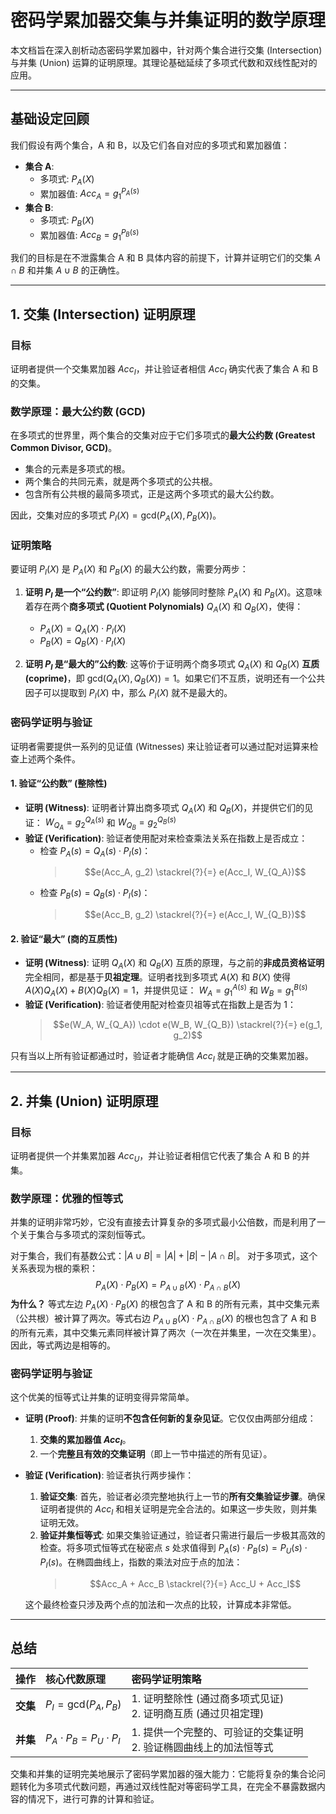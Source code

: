 # 密码学累加器交集与并集证明的数学原理

本文档旨在深入剖析动态密码学累加器中，针对两个集合进行交集 (Intersection) 与并集 (Union) 运算的证明原理。其理论基础延续了多项式代数和双线性配对的应用。

---

## 基础设定回顾

我们假设有两个集合，A 和 B，以及它们各自对应的多项式和累加器值：

-   **集合 A**:
    -   多项式: $P_A(X)$
    -   累加器值: $Acc_A = g_1^{P_A(s)}$
-   **集合 B**:
    -   多项式: $P_B(X)$
    -   累加器值: $Acc_B = g_1^{P_B(s)}$

我们的目标是在不泄露集合 A 和 B 具体内容的前提下，计算并证明它们的交集 $A \cap B$ 和并集 $A \cup B$ 的正确性。

---

## 1. 交集 (Intersection) 证明原理

### 目标

证明者提供一个交集累加器 $Acc_I$，并让验证者相信 $Acc_I$ 确实代表了集合 A 和 B 的交集。

### 数学原理：最大公约数 (GCD)

在多项式的世界里，两个集合的交集对应于它们多项式的**最大公约数 (Greatest Common Divisor, GCD)**。

-   集合的元素是多项式的根。
-   两个集合的共同元素，就是两个多项式的公共根。
-   包含所有公共根的最简多项式，正是这两个多项式的最大公约数。

因此，交集对应的多项式 $P_I(X) = \text{gcd}(P_A(X), P_B(X))$。

### 证明策略

要证明 $P_I(X)$ 是 $P_A(X)$ 和 $P_B(X)$ 的最大公约数，需要分两步：

1.  **证明 $P_I$ 是一个“公约数”**:
    即证明 $P_I(X)$ 能够同时整除 $P_A(X)$ 和 $P_B(X)$。这意味着存在两个**商多项式 (Quotient Polynomials)** $Q_A(X)$ 和 $Q_B(X)$，使得：
    -   $P_A(X) = Q_A(X) \cdot P_I(X)$
    -   $P_B(X) = Q_B(X) \cdot P_I(X)$

2.  **证明 $P_I$ 是“最大的”公约数**:
    这等价于证明两个商多项式 $Q_A(X)$ 和 $Q_B(X)$ **互质 (coprime)**，即 $\text{gcd}(Q_A(X), Q_B(X)) = 1$。如果它们不互质，说明还有一个公共因子可以提取到 $P_I(X)$ 中，那么 $P_I(X)$ 就不是最大的。

### 密码学证明与验证

证明者需要提供一系列的见证值 (Witnesses) 来让验证者可以通过配对运算来检查上述两个条件。

#### 1. 验证“公约数” (整除性)

-   **证明 (Witness)**: 证明者计算出商多项式 $Q_A(X)$ 和 $Q_B(X)$，并提供它们的见证：
    $W_{Q_A} = g_2^{Q_A(s)}$ 和 $W_{Q_B} = g_2^{Q_B(s)}$
-   **验证 (Verification)**: 验证者使用配对来检查乘法关系在指数上是否成立：
    -   检查 $P_A(s) = Q_A(s) \cdot P_I(s)$：
        > $$e(Acc_A, g_2) \stackrel{?}{=} e(Acc_I, W_{Q_A})$$
    -   检查 $P_B(s) = Q_B(s) \cdot P_I(s)$：
        > $$e(Acc_B, g_2) \stackrel{?}{=} e(Acc_I, W_{Q_B})$$

#### 2. 验证“最大” (商的互质性)

-   **证明 (Witness)**: 证明 $Q_A(X)$ 和 $Q_B(X)$ 互质的原理，与之前的**非成员资格证明**完全相同，都是基于**贝祖定理**。证明者找到多项式 $A(X)$ 和 $B(X)$ 使得 $A(X)Q_A(X) + B(X)Q_B(X) = 1$，并提供见证：
    $W_A = g_1^{A(s)}$ 和 $W_B = g_1^{B(s)}$
-   **验证 (Verification)**: 验证者使用配对检查贝祖等式在指数上是否为 1：
    > $$e(W_A, W_{Q_A}) \cdot e(W_B, W_{Q_B}) \stackrel{?}{=} e(g_1, g_2)$$

只有当以上所有验证都通过时，验证者才能确信 $Acc_I$ 就是正确的交集累加器。

---

## 2. 并集 (Union) 证明原理

### 目标

证明者提供一个并集累加器 $Acc_U$，并让验证者相信它代表了集合 A 和 B 的并集。

### 数学原理：优雅的恒等式

并集的证明非常巧妙，它没有直接去计算复杂的多项式最小公倍数，而是利用了一个关于集合与多项式的深刻恒等式。

对于集合，我们有基数公式：$|A \cup B| = |A| + |B| - |A \cap B|$。
对于多项式，这个关系表现为根的乘积：
$$
P_A(X) \cdot P_B(X) = P_{A \cup B}(X) \cdot P_{A \cap B}(X)
$$
**为什么？**
等式左边 $P_A(X) \cdot P_B(X)$ 的根包含了 A 和 B 的所有元素，其中交集元素（公共根）被计算了两次。等式右边 $P_{A \cup B}(X) \cdot P_{A \cap B}(X)$ 的根也包含了 A 和 B 的所有元素，其中交集元素同样被计算了两次（一次在并集里，一次在交集里）。因此，等式两边是相等的。

### 密码学证明与验证

这个优美的恒等式让并集的证明变得异常简单。

-   **证明 (Proof)**: 并集的证明**不包含任何新的复杂见证**。它仅仅由两部分组成：
    1.  **交集的累加器值 $Acc_I$**。
    2.  一个**完整且有效的交集证明**（即上一节中描述的所有见证）。

-   **验证 (Verification)**: 验证者执行两步操作：
    1.  **验证交集**: 首先，验证者必须完整地执行上一节的**所有交集验证步骤**。确保证明者提供的 $Acc_I$ 和相关证明是完全合法的。如果这一步失败，则并集证明无效。
    2.  **验证并集恒等式**: 如果交集验证通过，验证者只需进行最后一步极其高效的检查。将多项式恒等式在秘密点 $s$ 处求值得到 $P_A(s) \cdot P_B(s) = P_U(s) \cdot P_I(s)$。在椭圆曲线上，指数的乘法对应于点的加法：
        > $$Acc_A + Acc_B \stackrel{?}{=} Acc_U + Acc_I$$

    这个最终检查只涉及两个点的加法和一次点的比较，计算成本非常低。

---

## 总结

| 操作     | 核心代数原理                    | 密码学证明策略                                                       |
| :------- | :------------------------------ | :------------------------------------------------------------------- |
| **交集** | $P_I = \text{gcd}(P_A, P_B)$    | 1. 证明整除性 (通过商多项式见证)<br>2. 证明商互质 (通过贝祖定理)     |
| **并集** | $P_A \cdot P_B = P_U \cdot P_I$ | 1. 提供一个完整的、可验证的交集证明<br>2. 验证椭圆曲线上的加法恒等式 |

交集和并集的证明完美地展示了密码学累加器的强大能力：它能将复杂的集合论问题转化为多项式代数问题，再通过双线性配对等密码学工具，在完全不暴露数据内容的情况下，进行可靠的计算和验证。